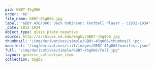 ```yaml
---
pid: GBBY-45g066
order: '66'
file_name: GBBY-45g066.jpg
label: 'GBBY 45G/066: Jack Robinson: Football Player - c1932-1934'
_date: 1932-1934
object_type: glass plate negative
source: http://archives.nd.edu/Bagby/GBBY-45g066.jpg
thumbnail: "/img/derivatives/simple/GBBY-45g066/thumbnail.jpg"
manifest: "/img/derivatives/iiif/images/GBBY-45g066/manifest.json"
full: "/img/derivatives/simple/GBBY-45g066/full.jpg"
layout: generic_collection_item
collection: bagby
---
```

